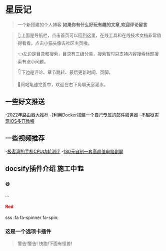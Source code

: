 # 星辰记<!-- {docsify-ignore} -->
> 一个新搭建的个人博客 
> **如果你有什么好玩有趣的文章,欢迎评论留言**

>👆上面是导航栏，点击首页可以回到这里，在线工具和在线技术文档非常值得看看，点击小猫头像去社区主页嗷。
>
>👈左边是目录和搜索，目录有三级分类，搜索暂时只支持内容搜索标题搜索有点小问题。
>
>👇下边是评论、章节跳转、最后更新时间、页脚。
>
>🐢网站龟速完善中，欢迎在右下角聊天室灌水。


## 一些好文推送

-[2022年路由器大推荐](/Blogs/Readme.md)
-[[利用Docker搭建一个自己专属的邮件服务器](/Blogs/技术帖子.md)
-[不越狱实现IOS多开教程](/Blogs/资源集合.md)
## 一些视频推荐
-[极客湾的手机CPU功耗测评](https://www.bilibili.com/video/BV1z54y1Z7pr)
-[180元自制一套高颜值电脑副屏](https://www.bilibili.com/video/BV16T4y1B7Zb)

## docsify插件介绍 施工中🏗️ <!-- {docsify-ignore} -->




<!-- tabs:start -->
#### **:smile:**

...

#### **<span style="color: red;">Red</span>**

sss
:fa fa-spinner fa-spin:

### **这是一个选项卡插件**



<!-- tabs:end -->





> 
> 警告!警告! 快跑!下面有怪兽!






  
  


